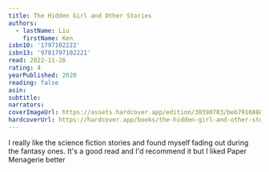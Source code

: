 ```yaml
---
title: The Hidden Girl and Other Stories
authors:
  - lastName: Liu
    firstName: Ken
isbn10: '1797102222'
isbn13: '9781797102221'
read: 2022-11-26
rating: 4
yearPublished: 2020
reading: false
asin:
subtitle:
narrators:
coverImageUrl: https://assets.hardcover.app/edition/30390703/beb7916888e2c3d49bbf8647d17576c72059829e.jpeg
hardcoverUrl: https://hardcover.app/books/the-hidden-girl-and-other-stories/editions/30917148
---
```


I really like the science fiction stories and found myself fading out during the fantasy ones. It's a good read and I'd recommend it but I liked Paper Menagerie better
